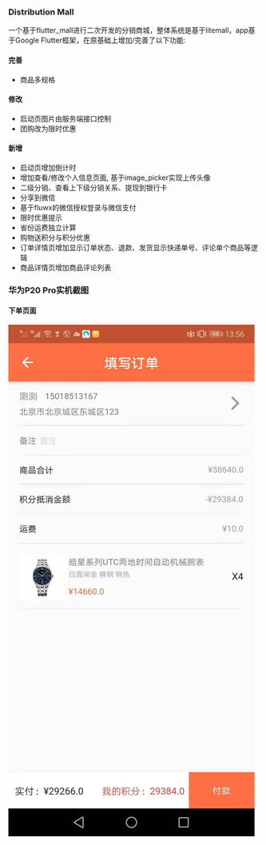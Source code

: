 ### Distribution Mall
一个基于flutter_mall进行二次开发的分销商城，整体系统是基于litemall，app基于Google Flutter框架，在原基础上增加/完善了以下功能:
#### 完善
+ 商品多规格

#### 修改
+ 启动页图片由服务端接口控制
+ 团购改为限时优惠

#### 新增
+ 启动页增加倒计时
+ 增加查看/修改个人信息页面, 基于image_picker实现上传头像
+ 二级分销、查看上下级分销关系、提现到银行卡
+ 分享到微信
+ 基于fluwx的微信授权登录与微信支付
+ 限时优惠提示
+ 省份运费独立计算
+ 购物送积分与积分优惠
+ 订单详情页增加显示订单状态、退款、发货显示快递单号、评论单个商品等逻辑
+ 商品详情页增加商品评论列表

### 华为P20 Pro实机截图
#### 下单页面
![下单页面](https://github.com/a2824256/Distribution_Mall/blob/master/%E4%B8%8B%E5%8D%95%E9%A1%B5%E9%9D%A2.jpg)
